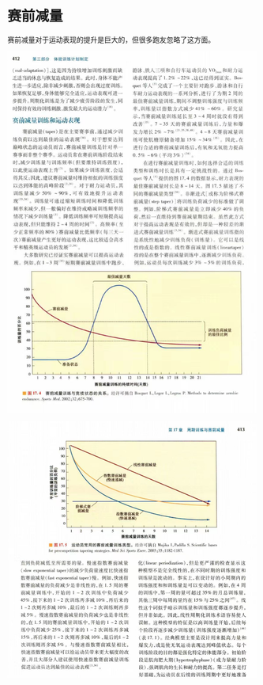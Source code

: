 ﻿
# 赛前减量

赛前减量对于运动表现的提升是巨大的，但很多跑友忽略了这方面。


![图1](../../image/taper_1.jpg)

![图2](../../image/taper_2.jpg)
